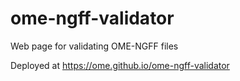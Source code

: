# ome-ngff-validator
Web page for validating OME-NGFF files

Deployed at https://ome.github.io/ome-ngff-validator
